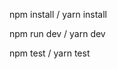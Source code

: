 <!-- Install all necessary dependencies using npm or yarn: -->
   npm install / yarn install
<!-- To run the project in development mode, use the following command: -->
   npm run dev / yarn dev
   <!-- To run the tests, use the following command: -->
   npm test / yarn test
